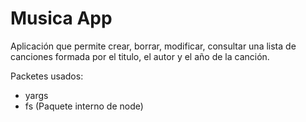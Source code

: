 # Musica App

Aplicación que permite crear, borrar, modificar, consultar una lista de canciones formada por el titulo, el autor y el año de la canción.

Packetes usados:
+ yargs
+ fs (Paquete interno de node)

